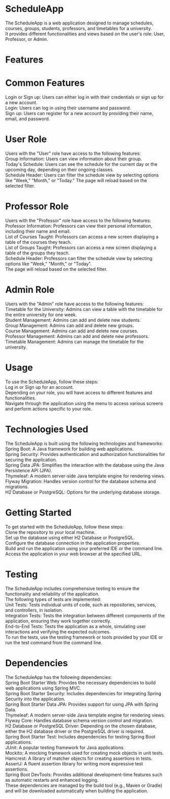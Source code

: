 # ScheduleApp
The ScheduleApp is a web application designed to manage schedules, courses, groups, students, professors, and timetables for a university.  
It provides different functionalities and views based on the user's role: User, Professor, or Admin.  
# Features
# Common Features
Login or Sign up: Users can either log in with their credentials or sign up for a new account.  
Login: Users can log in using their username and password.  
Sign up: Users can register for a new account by providing their name, email, and password.  

# User Role
Users with the "User" role have access to the following features:  
Group Information: Users can view information about their group.  
Today's Schedule: Users can see the schedule for the current day or the upcoming day, depending on their ongoing classes.  
Schedule Header: Users can filter the schedule view by selecting options like "Week," "Month," or "Today." The page will reload based on the selected filter.  

# Professor Role
Users with the "Professor" role have access to the following features:  
Professor Information: Professors can view their personal information, including their name and email.  
List of Courses Taught: Professors can access a new screen displaying a table of the courses they teach.  
List of Groups Taught: Professors can access a new screen displaying a table of the groups they teach.  
Schedule Header: Professors can filter the schedule view by selecting options like "Week," "Month," or "Today".  
The page will reload based on the selected filter.  

# Admin Role
Users with the "Admin" role have access to the following features:  
Timetable for the University: Admins can view a table with the timetable for the entire university for one week.  
Student Management: Admins can add and delete new students.  
Group Management: Admins can add and delete new groups.  
Course Management: Admins can add and delete new courses.  
Professor Management: Admins can add and delete new professors.  
Timetable Management: Admins can manage the timetable for the university.  

# Usage
To use the ScheduleApp, follow these steps:  
Log in or Sign up for an account.  
Depending on your role, you will have access to different features and functionalities.  
Navigate through the application using the menu to access various screens and perform actions specific to your role.  

# Technologies Used
The ScheduleApp is built using the following technologies and frameworks:  
Spring Boot: A Java framework for building web applications.  
Spring Security: Provides authentication and authorization functionalities for securing the application.  
Spring Data JPA: Simplifies the interaction with the database using the Java Persistence API (JPA).  
Thymeleaf: A modern server-side Java template engine for rendering views.  
Flyway Migration: Handles version control for the database schema and migrations.  
H2 Database or PostgreSQL: Options for the underlying database storage.  

# Getting Started
To get started with the ScheduleApp, follow these steps:  
Clone the repository to your local machine.  
Set up the database using either H2 Database or PostgreSQL.  
Configure the database connection in the application properties.  
Build and run the application using your preferred IDE or the command line.  
Access the application in your web browser at the specified URL.  

# Testing
The ScheduleApp includes comprehensive testing to ensure the functionality and reliability of the application.  
The following types of tests are implemented:  
Unit Tests: Tests individual units of code, such as repositories, services, and controllers, in isolation.  
Integration Tests: Tests the integration between different components of the application, ensuring they work together correctly.  
End-to-End Tests: Tests the application as a whole, simulating user interactions and verifying the expected outcomes.  
To run the tests, use the testing framework or tools provided by your IDE or run the test command from the command line.  

# Dependencies
The ScheduleApp has the following dependencies:  
Spring Boot Starter Web: Provides the necessary dependencies to build web applications using Spring MVC.  
Spring Boot Starter Security: Includes dependencies for integrating Spring Security into the application.  
Spring Boot Starter Data JPA: Provides support for using JPA with Spring Data.  
Thymeleaf: A modern server-side Java template engine for rendering views.  
Flyway Core: Handles database schema version control and migration.  
H2 Database or PostgreSQL Driver: Depending on the chosen database, either the H2 database driver or the PostgreSQL driver is required.  
Spring Boot Starter Test: Includes dependencies for testing Spring Boot applications.  
JUnit: A popular testing framework for Java applications.  
Mockito: A mocking framework used for creating mock objects in unit tests.  
Hamcrest: A library of matcher objects for creating assertions in tests.  
AssertJ: A fluent assertion library for writing more expressive test assertions.  
Spring Boot DevTools: Provides additional development-time features such as automatic restarts and enhanced logging.  
These dependencies are managed by the build tool (e.g., Maven or Gradle) and will be downloaded automatically when building the application.  


